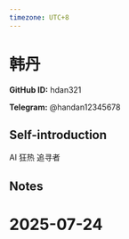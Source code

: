 ```yaml
---
timezone: UTC+8
---
```


# 韩丹

**GitHub ID:** hdan321

**Telegram:** @handan12345678

## Self-introduction

AI 狂热 追寻者

## Notes

<!-- Content_START -->

# 2025-07-24

<!-- Content_END -->
